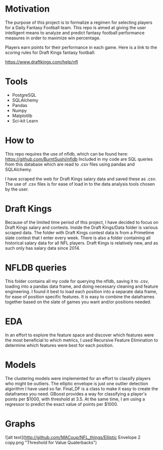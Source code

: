 # Motivation

The purpose of this project is to formalize a regimen for selecting players for a Daily Fantasy Football team. This repo is aimed at giving the user intelligent means to analyze and predict fantasy football performance measures in order to maximize win percentage.

Players earn points for their performance in each game. Here is a link to the scoring rules for Draft Kings fantasy football:

https://www.draftkings.com/help/nfl

# Tools

-   PostgreSQL
-   SQLAlchemy
-   Pandas
-   Numpy
-   Matplotlib
-   Sci-kit Learn

# How to

This repo requires the use of nfldb, which can be found here: https://github.com/BurntSushi/nfldb
Included in my code are SQL queries from this database which are read to .csv files using pandas and SQLAlchemy.

I have scraped the web for Draft Kings salary data and saved these as .csv. The use of .csv files is for ease of load in to the data analysis tools chosen by the user.

# Draft Kings

Because of the limited time period of this project, I have decided to focus on Draft Kings salary and contests. Inside the Draft Kings/Data folder is various scraped data. The folder with Draft Kings contest data is from a Primetime slate contest that I enter every week. There is also a folder containing all historical salary data for all NFL players. Draft Kings is relatively new, and as such only has salary data since 2014.

# NFLDB queries

This folder contains all my code for querying the nfldb, saving it to .csv, loading into a pandas data frame, and doing necessary cleaning and feature engineering. I found it best to load each position into a separate data frame, for ease of position specific features. It is easy to combine the dataframes together based on the slate of games you want and/or positions needed.

# EDA
In an effort to explore the feature space and discover which features were the most beneficial to which metrics, I used Recursive Feature Elimination to determine which features were best for each position.

# Models
The clustering models were implemented for an effort to classify players who might be outliers. The elliptic envelope is just one outlier detection algorithm I have used so far. Final_DF is a class to make it easy to create the dataframes you need. GBoost provides a way for classifying a player's points per $1000, with threshold at 3.5. At the same time, I am using a regressor to predict the exact value of points per $1000.

# Graphs
![alt text](http://github.com/MACoup/NFL_things/Elliptic Envelope 2 copy.png "Threshold for Value Quaterbacks")
